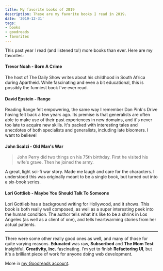 ```yaml
---
title: My favorite books of 2019
description: These are my favorite books I read in 2019.
date: '2019-12-31'
tags:
- books
- goodreads
- favorites
---
```


This past year I read (and listened to!) more books than ever. Here are my favorites:

#### Trevor Noah - Born A Crime

The host of The Daily Show writes about his childhood in South Africa during Apartheid. While fascinating and even a bit educational, this is possibly the funniest book I've ever read.

#### David Epstein - Range

Reading Range felt empowering, the same way I remember Dan Pink's Drive having felt back a few years ago. Its premise is that generalists are often able to make use of their past experiences in new domains, and  it's never too late to acquire new skills. It's packed with interesting tales and anecdotes of both specialists and generalists, including late bloomers. I want to believe!

#### John Scalzi - Old Man's War

> John Perry did two things on his 75th birthday. First he visited his wife's grave. Then he joined the army.

A great, light sci-fi war story. Made me laugh and care for the characters. I understood this was originally meant to be a single book, but turned out into a six-book series.

#### Lori Gottlieb - Maybe You Should Talk To Someone

Lori Gottlieb has a background writing for Hollywood, and it shows. This book is both really well composed, as well as a super interesting peek into the human condition. The author tells what it's like to be a shrink in Los Angeles (as well as a client of one), and tells heartwarming stories from her actual patients.

---

There were some other really good ones as well, and many of those for quite varying reasons. **Educated** was raw, **Subscribed** and **The Mom Test** insightful, **Creativity, Inc.** fascinating. I'm yet to finish **Refactoring UI**, but it's a brilliant piece of work for anyone doing web development.

More in [my Goodreads account](https://www.goodreads.com/user/show/1011336-mike-arvela).
